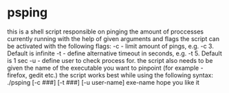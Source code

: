 # psping
this is a shell script responsible on pinging the amount of proccesses currently running with the help of given arguments and flags
the script can be activated with the following flags:
  -c - limit amount of pings, e.g. -c 3. Default is infinite
  -t - define alternative timeout in seconds, e.g. -t 5. Default is 1 sec
  -u - define user to check process for.
the script also needs to be given the name of the executable you want to pinpoint (for example - firefox, gedit etc.)
the script works best while using the following syntax:
  ./psping [-c ###] [-t ###] [-u user-name] exe-name
hope you like it
